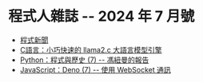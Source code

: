 # 程式人雜誌 -- 2024 年 7 月號

* [程式新聞](_editor/news.md)
* [C語言：小巧快速的 llama2.c 大語言模型引擎](c/README.md)
* [Python：程式與歷史 (7) -- 馮紐曼的報告](python/README.md)
* [JavaScript：Deno (7) -- 使用 WebSocket 通訊](javascript/README.md)